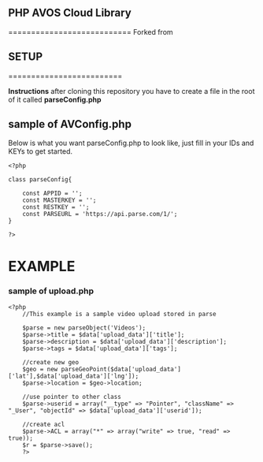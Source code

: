 ## PHP AVOS Cloud Library
===========================
Forked from

## SETUP
=========================

**Instructions** after cloning this repository you have to create a file in the root of it called **parseConfig.php**

## sample of AVConfig.php ###

Below is what you want parseConfig.php to look like, just fill in your IDs and KEYs to get started.

```
<?php

class parseConfig{

	const APPID = '';
	const MASTERKEY = '';
	const RESTKEY = '';
	const PARSEURL = 'https://api.parse.com/1/';
}

?>

```



EXAMPLE
=========================

### sample of upload.php ###

```
<?php
    //This example is a sample video upload stored in parse

    $parse = new parseObject('Videos');
    $parse->title = $data['upload_data']['title'];
    $parse->description = $data['upload_data']['description'];
    $parse->tags = $data['upload_data']['tags'];

    //create new geo
    $geo = new parseGeoPoint($data['upload_data']['lat'],$data['upload_data']['lng']);
    $parse->location = $geo->location;

    //use pointer to other class
    $parse->userid = array("__type" => "Pointer", "className" => "_User", "objectId" => $data['upload_data']['userid']);

    //create acl
    $parse->ACL = array("*" => array("write" => true, "read" => true));
    $r = $parse->save();
    ?>
```
